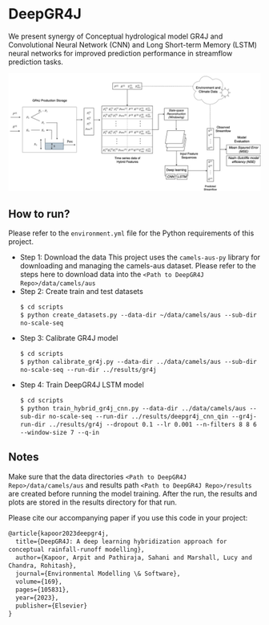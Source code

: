 # DeepGR4J
We present synergy of Conceptual hydrological model GR4J and Convolutional Neural Network (CNN) and Long Short-term Memory (LSTM) neural networks for improved prediction performance in streamflow prediction tasks. 

![alt text](DeepGR4J.jpg "Architecture")


## How to run?
Please refer to the `environment.yml` file for the Python requirements of this project.

- Step 1: Download the data
  This project uses the `camels-aus-py` library for downloading and managing the camels-aus dataset. Please refer to the steps here to download data into the `<Path to DeepGR4J Repo>/data/camels/aus`
- Step 2: Create train and test datasets
  ```
  $ cd scripts
  $ python create_datasets.py --data-dir ~/data/camels/aus --sub-dir no-scale-seq
  ```
- Step 3: Calibrate GR4J model
  ```console
  $ cd scripts
  $ python calibrate_gr4j.py --data-dir ../data/camels/aus --sub-dir no-scale-seq --run-dir ../results/gr4j
  ```
- Step 4: Train DeepGR4J LSTM model
  ```console
  $ cd scripts
  $ python train_hybrid_gr4j_cnn.py --data-dir ../data/camels/aus --sub-dir no-scale-seq --run-dir ../results/deepgr4j_cnn_qin --gr4j-run-dir ../results/gr4j --dropout 0.1 --lr 0.001 --n-filters 8 8 6 --window-size 7 --q-in
  ```


## Notes
Make sure that the data directories `<Path to DeepGR4J Repo>/data/camels/aus` and results path `<Path to DeepGR4J Repo>/results` are created before running the model training. After the run, the results and plots are stored in the results directory for that run.

Please cite our accompanying paper if you use this code in your project:

```
@article{kapoor2023deepgr4j,
  title={DeepGR4J: A deep learning hybridization approach for conceptual rainfall-runoff modelling},
  author={Kapoor, Arpit and Pathiraja, Sahani and Marshall, Lucy and Chandra, Rohitash},
  journal={Environmental Modelling \& Software},
  volume={169},
  pages={105831},
  year={2023},
  publisher={Elsevier}
}
```
